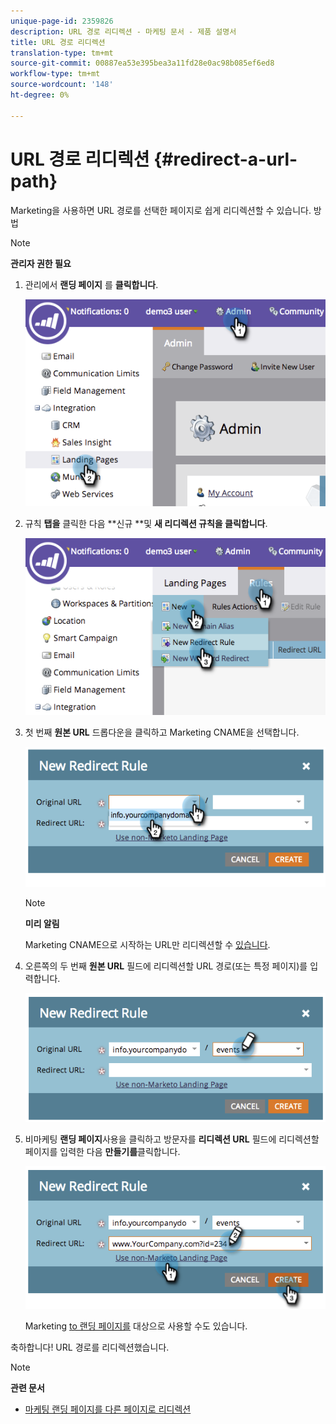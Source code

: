 ```yaml
---
unique-page-id: 2359826
description: URL 경로 리디렉션 - 마케팅 문서 - 제품 설명서
title: URL 경로 리디렉션
translation-type: tm+mt
source-git-commit: 00887ea53e395bea3a11fd28e0ac98b085ef6ed8
workflow-type: tm+mt
source-wordcount: '148'
ht-degree: 0%

---
```



# URL 경로 리디렉션 {#redirect-a-url-path}

Marketing을 사용하면 URL 경로를 선택한 페이지로 쉽게 리디렉션할 수 있습니다. 방법

>[!NOTE]
>
>**관리자 권한 필요**

1. 관리에서 **랜딩 페이지** 를 **클릭합니다**.

   ![](assets/image2014-9-18-13-3a43-3a29.png)

1. 규칙 **탭을** 클릭한 다음 **신규 **및 **새 리디렉션 규칙을 클릭합니다**.

   ![](assets/image2014-9-18-13-3a43-3a40.png)

1. 첫 번째 **원본 URL** 드롭다운을 클릭하고 Marketing CNAME을 선택합니다.

   ![](assets/image2014-9-18-13-3a43-3a49.png)

   >[!NOTE]
   >
   >**미리 알림**
   >
   >
   >Marketing CNAME으로 시작하는 URL만 리디렉션할 수 [있습니다](../../../../product-docs/demand-generation/landing-pages/landing-page-actions/customize-your-landing-page-urls-with-a-cname.md).

1. 오른쪽의 두 번째 **원본 URL** 필드에 리디렉션할 URL 경로(또는 특정 페이지)를 입력합니다.

   ![](assets/image2014-9-18-13-3a43-3a59.png)

1. 비마케팅 **랜딩 페이지**&#x200B;사용을 클릭하고 방문자를 **리디렉션 URL** 필드에 리디렉션할 페이지를 입력한 다음 **만들기를**&#x200B;클릭합니다.

   ![](assets/image2014-9-18-13-3a44-3a7.png)

   Marketing [to 랜딩 페이지를](https://docs.marketo.com/x/vAEk) 대상으로 사용할 수도 있습니다.

축하합니다!  URL 경로를 리디렉션했습니다.

>[!NOTE]
>
>**관련 문서**
>
>* [마케팅 랜딩 페이지를 다른 페이지로 리디렉션](../../../../product-docs/demand-generation/landing-pages/landing-page-actions/redirect-a-marketo-landing-page-to-another-page.md)

>



